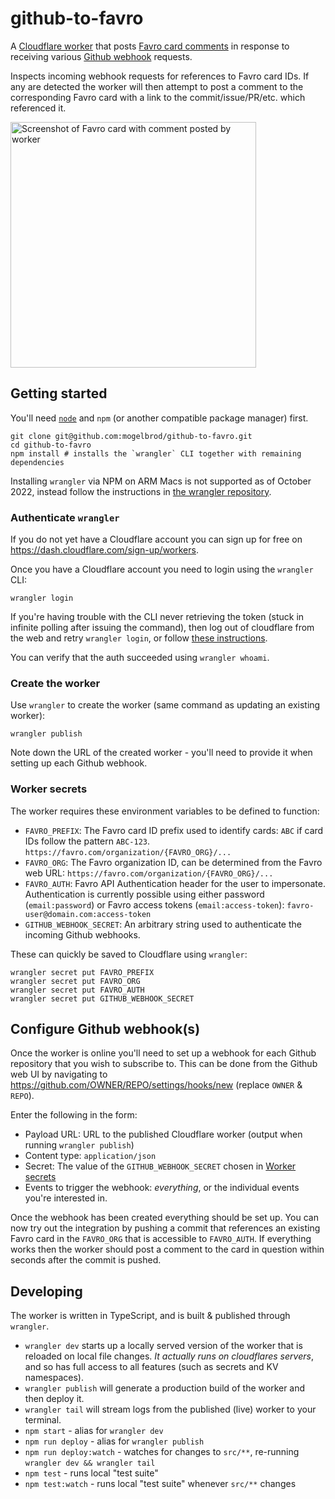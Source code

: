# github-to-favro

A [Cloudflare worker](https://developers.cloudflare.com/workers/) that posts
[Favro card comments](https://favro.com/developer/) in response to receiving various
[Github webhook](https://docs.github.com/en/developers/webhooks-and-events/webhooks/) requests.

Inspects incoming webhook requests for references to Favro card IDs. If any are
detected the worker will then attempt to post a comment to the corresponding
Favro card with a link to the commit/issue/PR/etc. which referenced it.

<img width="393" alt="Screenshot of Favro card with comment posted by worker" src="https://user-images.githubusercontent.com/150084/194759250-4b714388-71cc-4f49-9154-ef4e6b74f816.png">

## Getting started

You'll need [`node`](https://nodejs.org/en/download/) and
`npm` (or another compatible package manager) first.

```shell
git clone git@github.com:mogelbrod/github-to-favro.git
cd github-to-favro
npm install # installs the `wrangler` CLI together with remaining dependencies
```

Installing `wrangler` via NPM on ARM Macs is not supported as of October 2022,
instead follow the instructions in
[the wrangler repository](https://github.com/cloudflare/wrangler#installation).

### Authenticate `wrangler`

If you do not yet have a Cloudflare account you can sign up for free on
<https://dash.cloudflare.com/sign-up/workers>.

Once you have a Cloudflare account you need to login using the `wrangler` CLI:
```shell
wrangler login
```

If you're having trouble with the CLI never retrieving the token
(stuck in infinite polling after issuing the command), then log
out of cloudflare from the web and retry `wrangler login`,
or follow [these instructions](https://github.com/cloudflare/wrangler/issues/1703#issuecomment-754219928).

You can verify that the auth succeeded using `wrangler whoami`.

### Create the worker

Use `wrangler` to create the worker (same command as updating an existing worker):

```shell
wrangler publish
```

Note down the URL of the created worker - you'll need to provide it when setting
up each Github webhook.

### Worker secrets

The worker requires these environment variables to be defined to function:

- `FAVRO_PREFIX`: The Favro card ID prefix used to identify cards:
  `ABC` if card IDs follow the pattern `ABC-123`.
  `https://favro.com/organization/{FAVRO_ORG}/...`
- `FAVRO_ORG`: The Favro organization ID, can be determined from the Favro web URL:
  `https://favro.com/organization/{FAVRO_ORG}/...`
- `FAVRO_AUTH`: Favro API Authentication header for the user to impersonate.
  Authentication is currently possible using either password (`email:password`) or
  Favro access tokens (`email:access-token`):
  `favro-user@domain.com:access-token`
- `GITHUB_WEBHOOK_SECRET`: An arbitrary string used to authenticate the incoming
  Github webhooks.

These can quickly be saved to Cloudflare using `wrangler`:

```shell
wrangler secret put FAVRO_PREFIX
wrangler secret put FAVRO_ORG
wrangler secret put FAVRO_AUTH
wrangler secret put GITHUB_WEBHOOK_SECRET
```

## Configure Github webhook(s)

Once the worker is online you'll need to set up a webhook for each Github
repository that you wish to subscribe to.  This can be done from the Github web
UI by navigating to
<https://github.com/OWNER/REPO/settings/hooks/new> (replace `OWNER` & `REPO`).

Enter the following in the form:

* Payload URL: URL to the published Cloudflare worker (output when running `wrangler publish`)
* Content type: `application/json`
* Secret: The value of the `GITHUB_WEBHOOK_SECRET` chosen in [Worker secrets](#worker-secrets)
* Events to trigger the webhook: _everything_, or the individual events you're interested in.

Once the webhook has been created everything should be set up.  You can now try
out the integration by pushing a commit that references an existing Favro card
in the `FAVRO_ORG` that is accessible to `FAVRO_AUTH`. If everything works then
the worker should post a comment to the card in question within seconds after
the commit is pushed.

## Developing

The worker is written in TypeScript, and is built & published through `wrangler`.

* `wrangler dev` starts up a locally served version of the worker that is
  reloaded on local file changes. *It actually runs on cloudflares servers*, and so
  has full access to all features (such as secrets and KV namespaces).
* `wrangler publish` will generate a production build of the worker and then deploy it.
* `wrangler tail` will stream logs from the published (live) worker to your terminal.
* `npm start` - alias for `wrangler dev`
* `npm run deploy` - alias for `wrangler publish`
* `npm run deploy:watch` - watches for changes to `src/**`, re-running `wrangler dev && wrangler tail`
* `npm test` - runs local "test suite"
* `npm test:watch` - runs local "test suite" whenever `src/**` changes
